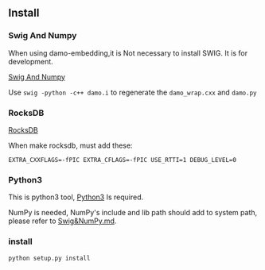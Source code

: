 
## Install

### Swig And Numpy
When using damo-embedding,it is Not necessary to install SWIG. It is for development.

[Swig And Numpy](Swig&NumPy.md)

Use `swig -python -c++ damo.i` to regenerate the `damo_wrap.cxx` and `damo.py`

### RocksDB
[RocksDB](RocksDB.md)

When make rocksdb, must add these:

`EXTRA_CXXFLAGS=-fPIC EXTRA_CFLAGS=-fPIC USE_RTTI=1 DEBUG_LEVEL=0`

### Python3
This is python3 tool, [Python3](Python3.md) Is required. 

NumPy is needed, NumPy's include and lib path should add to system path, please refer to [Swig&NumPy.md](Swig&NumPy.md).

### install
```bash
python setup.py install